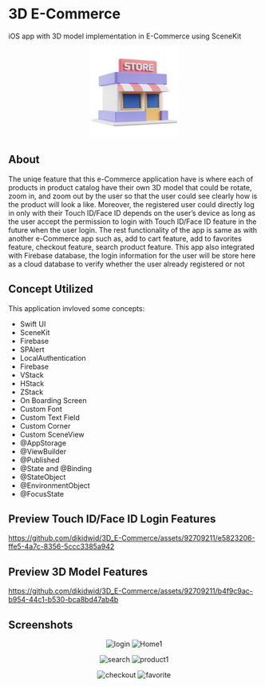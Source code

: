 # 3D E-Commerce
iOS app with 3D model implementation in E-Commerce using SceneKit

<p align="center">
  <img src="eCommerce/Assets.xcassets/AppIcon.appiconset/180.png" alt="Icon e-Commerce"/>
</p>

## About
The uniqe feature that this e-Commerce application have is where each of products in product catalog have 
their own 3D model that could be rotate, zoom in, and zoom out by the user so that the user could see clearly
how is the product will look a like. Moreover, the registered user could directly log in only with their Touch ID/Face ID 
depends on the user’s device as long as the user accept the permission to login with Touch ID/Face ID 
feature in the future when the user login. The rest functionality of the app is same as with another e-Commerce app
such as, add to cart feature, add to favorites feature, checkout feature, search product feature. This app also integrated
with Firebase database, the login information for the user will be store here as a cloud database to verify whether the user
already registered or not

## Concept Utilized
This application invloved some concepts:
- Swift UI
- SceneKit
- Firebase
- SPAlert
- LocalAuthentication
- Firebase
- VStack
- HStack
- ZStack
- On Boarding Screen
- Custom Font
- Custom Text Field
- Custom Corner
- Custom SceneView
- @AppStorage
- @ViewBuilder
- @Published
- @State and @Binding
- @StateObject
- @EnvironmentObject
- @FocusState


## Preview Touch ID/Face ID Login Features


https://github.com/dikidwid/3D_E-Commerce/assets/92709211/e5823206-ffe5-4a7c-8356-5ccc3385a942


## Preview 3D Model Features


https://github.com/dikidwid/3D_E-Commerce/assets/92709211/b4f9c9ac-b954-44c1-b530-bca8bd47ab4b

## Screenshots

<p align = "center">
<img width="412" alt="login" src="https://github.com/dikidwid/3D_E-Commerce/assets/92709211/3282767f-bee5-4edb-9387-47e3f09d022d">
<img width="412" alt="Home1" src="https://github.com/dikidwid/3D_E-Commerce/assets/92709211/08165737-512e-448a-9fd9-e1e7bc0986e4">
</p>

<p align = "center">
<img width="412" alt="search" src="https://github.com/dikidwid/3D_E-Commerce/assets/92709211/0768e544-c774-4273-8ba0-1d61e7d8f47e">
<img width="412" alt="product1" src="https://github.com/dikidwid/3D_E-Commerce/assets/92709211/dbd27526-ea64-43a2-a5c6-a4b75cba1373">
</p>

<p align = "center">
<img width="412" alt="checkout" src="https://github.com/dikidwid/3D_E-Commerce/assets/92709211/e0d19168-e828-464b-b268-d854103bf4f9">
<img width="412" alt="favorite" src="https://github.com/dikidwid/3D_E-Commerce/assets/92709211/668c6658-2af2-46b1-95b5-de8035111d71">
</p>
